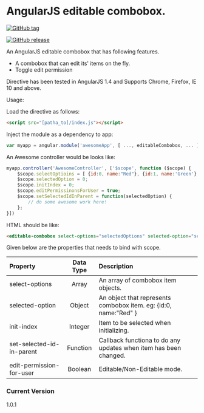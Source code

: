 # AngularJS editable combobox.

[![GitHub tag](https://img.shields.io/github/tag/strongloop/express.svg?maxAge=2592000)](https://github.com/isurusiri/editablecombobox/releases/tag/V1.0.1)

[![GitHub release](https://img.shields.io/github/release/qubyte/rubidium.svg?maxAge=2592000)](https://github.com/isurusiri/editablecombobox/releases)

An AngularJS editable combobox that has following features.

  - A combobox that can edit its' items on the fly.
  - Toggle edit permission 

Directive has been tested in AngularJS 1.4 and Supports Chrome, Firefox, IE 10 and above.

Usage:

Load the directive as follows:
```html
<script src="[patha_to]/index.js"></script>
```
Inject the module as a dependency to app:

```js
var myapp = angular.module('awesomeApp', [ ..., editableCombobox, ... ]);
```

An Awesome controller would be looks like:

```js
myapp.controller('AwesomeController', ['$scope', function ($scope) {
    $scope.selectOptioins = [ {id:0, name:"Red"}, {id:1, name:'Green'}, {id:2, name:'Orange'}];
    $scope.selectedOption = 0;
    $scope.initIndex = 0;
    $scope.editPermissinonsForUser = true;
    $scope.setSelectedIdInParent = function(selectedOption) {
        // do some awesome work here!
    };
}])
```

HTML should be like:

```html
<editable-combobox select-options="selectedOptions" selected-option="selectedOption" init-index="initIndex" set-selected-id-in-parent="setSelectedIdInParent" edit-permission-for-user="editPermissinonsForUser"></editable-combobox>
```

Given below are the properties that needs to bind with scope.

| Property     | Data Type | Description   |
| :------- | :----: | :--- |
| select-options | Array |  An array of combobox item objects.    |
| selected-option    | Object   |  An object that represents combobox item. eg: {id:0, name:"Red" }   |
| init-index     | Integer    |  Item to be selected when initializing.  |
| set-selected-id-in-parent    | Function   |  Callback functiona to do any updates when item has been changed.   |
| edit-permission-for-user    | Boolean    |  Editable/Non-Editable mode.  |

### Current Version
1.0.1
